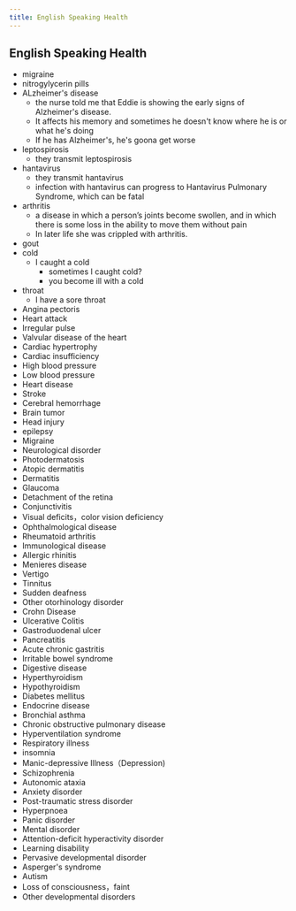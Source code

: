 ```yaml
---
title: English Speaking Health
---
```


## English Speaking Health
* migraine
* nitrogylycerin pills
* ALzheimer's disease
    * the nurse told me that Eddie is showing the early signs of Alzheimer's disease.
    * It affects his memory and sometimes he doesn't know where he is or what he's doing
    * If he has Alzheimer's, he's goona get worse
* leptospirosis
    * they transmit leptospirosis
* hantavirus
    * they transmit hantavirus
    * infection with hantavirus can progress to Hantavirus Pulmonary Syndrome, which can be fatal
* arthritis
    * a disease in which a person’s joints become swollen, and in which there is some loss in the ability to move them without pain
    * In later life she was crippled with arthritis.
* gout
* cold
    * I caught a cold 
        * sometimes I caught cold?
        * you become ill with a cold
* throat
    * I have a sore throat
* Angina pectoris 
* Heart attack
* Irregular pulse
* Valvular disease of the heart
* Cardiac hypertrophy
* Cardiac insufficiency
* High blood pressure
* Low blood pressure
* Heart disease
* Stroke
* Cerebral hemorrhage
* Brain tumor
* Head injury
* epilepsy
* Migraine
* Neurological disorder
* Photodermatosis
* Atopic dermatitis
* Dermatitis
* Glaucoma
* Detachment of the retina
* Conjunctivitis
* Visual deficits，color vision deficiency
* Ophthalmological disease
* Rheumatoid arthritis
* Immunological disease
* Allergic rhinitis
* Menieres disease
* Vertigo
* Tinnitus
* Sudden deafness
* Other otorhinology disorder
* Crohn Disease
* Ulcerative Colitis
* Gastroduodenal ulcer
* Pancreatitis
* Acute chronic gastritis
* Irritable bowel syndrome
* Digestive disease
* Hyperthyroidism
* Hypothyroidism
* Diabetes mellitus
* Endocrine disease
* Bronchial asthma
* Chronic obstructive pulmonary disease
* Hyperventilation syndrome
* Respiratory illness
* insomnia
* Manic-depressive Illness（Depression)
* Schizophrenia
* Autonomic ataxia
* Anxiety disorder
* Post-traumatic stress disorder
* Hyperpnoea
* Panic disorder
* Mental disorder
* Attention-deficit hyperactivity disorder
* Learning disability
* Pervasive developmental disorder
* Asperger's syndrome
* Autism
* Loss of consciousness，faint
* Other developmental disorders
